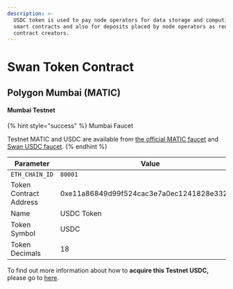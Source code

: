 ```yaml
---
description: >-
  USDC token is used to pay node operators for data storage and computing for
  smart contracts and also for deposits placed by node operators as required by
  contract creators.
---
```


# Swan Token Contract

## Polygon Mumbai (MATIC) <a href="#polygon-matic" id="polygon-matic"></a>

#### Mumbai Testnet <a href="#mumbai-testnet" id="mumbai-testnet"></a>

{% hint style="success" %}
Mumbai Faucet

Testnet MATIC and USDC are available from [the official MATIC faucet](https://faucet.polygon.technology) and [Swan USDC faucet](https://calibration-faucet.filswan.com).
{% endhint %}

| Parameter              | Value                                      |
| ---------------------- | ------------------------------------------ |
| `ETH_CHAIN_ID`         | `80001`                                    |
| Token Contract Address | 0xe11a86849d99f524cac3e7a0ec1241828e332c62 |
| Name                   | USDC Token                                 |
| Token Symbol           | USDC                                       |
| Token Decimals         | 18                                         |



To find out more information about how to **acquire this Testnet USDC,** please go to [here](acquire-testnet-usdc.md).
